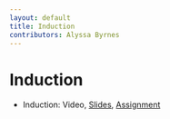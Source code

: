 ```yaml
---
layout: default
title: Induction
contributors: Alyssa Byrnes
---
```


# Induction

* Induction: Video, [Slides](/comp283/lessons/ProofsCont.html), [Assignment](https://www.gradescope.com/)
